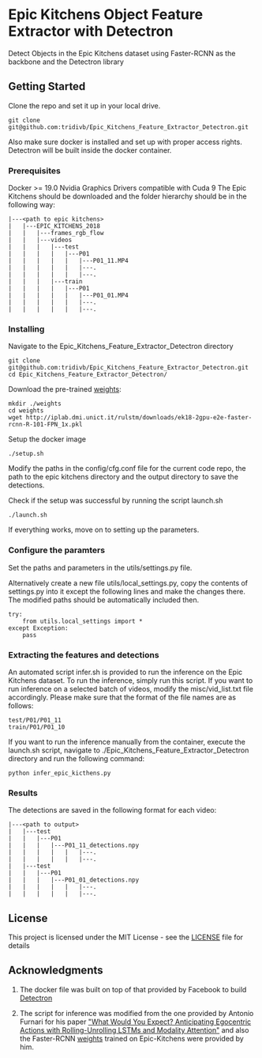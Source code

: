 # Epic Kitchens Object Feature Extractor with Detectron

Detect Objects in the Epic Kitchens dataset using Faster-RCNN as the backbone and the Detectron library 

## Getting Started

Clone the repo and set it up in your local drive.

```
git clone git@github.com:tridivb/Epic_Kitchens_Feature_Extractor_Detectron.git
```

Also make sure docker is installed and set up with proper access rights. Detectron will be built inside the docker container.

### Prerequisites

Docker >= 19.0
Nvidia Graphics Drivers compatible with Cuda 9
The Epic Kitchens should be downloaded and the folder hierarchy should be in the following way:

```
|---<path to epic kitchens>
|   |---EPIC_KITCHENS_2018
|   |   |---frames_rgb_flow
|   |   |---videos
|   |   |   |---test
|   |   |   |   |---P01
|   |   |   |   |   |---P01_11.MP4
|   |   |   |   |   |---.
|   |   |   |   |   |---.
|   |   |   |---train
|   |   |   |   |---P01
|   |   |   |   |   |---P01_01.MP4
|   |   |   |   |   |---.
|   |   |   |   |   |---.

```

### Installing

Navigate to the Epic_Kitchens_Feature_Extractor_Detectron directory

```
git clone git@github.com:tridivb/Epic_Kitchens_Feature_Extractor_Detectron.git
cd Epic_Kitchens_Feature_Extractor_Detectron/
```

Download the pre-trained [weights](http://iplab.dmi.unict.it/rulstm/downloads/ek18-2gpu-e2e-faster-rcnn-R-101-FPN_1x.pkl):
```
mkdir ./weights
cd weights
wget http://iplab.dmi.unict.it/rulstm/downloads/ek18-2gpu-e2e-faster-rcnn-R-101-FPN_1x.pkl
```

Setup the docker image

```
./setup.sh
```

Modify the paths in the config/cfg.conf file for the current code repo, 
the path to the epic kitchens directory and the output directory to save the detections.

Check if the setup was successful by running the script launch.sh

```
./launch.sh
```

If everything works, move on to setting up the parameters.

### Configure the paramters

Set the paths and parameters in the utils/settings.py file.

Alternatively create a new file utils/local_settings.py, copy the contents
of settings.py into it except the following lines and make the changes there. The modified paths should be automatically 
included then.
```
try:
    from utils.local_settings import *
except Exception:
    pass
```

### Extracting the features and detections

An automated script infer.sh is provided to run the inference on the Epic Kitchens dataset. To run the inference, simply run
this script. If you want to run inference on a selected batch of videos, modify the misc/vid_list.txt file accordingly.
Please make sure that the format of the file names are as follows:
```
test/P01/P01_11
train/P01/P01_10
```

If you want to run the inference manually from the container, execute the launch.sh script, navigate to 
./Epic_Kitchens_Feature_Extractor_Detectron directory and run the following command:

```
python infer_epic_kicthens.py
```

### Results

The detections are saved in the following format for each video:

```
|---<path to output>
|   |---test
|   |   |---P01
|   |   |   |---P01_11_detections.npy
|   |   |   |   |   |---.
|   |   |   |   |   |---.
|   |---test
|   |   |---P01
|   |   |   |---P01_01_detections.npy
|   |   |   |   |   |---.
|   |   |   |   |   |---.
```

## License

This project is licensed under the MIT License - see the [LICENSE](LICENSE) file for details

## Acknowledgments

1. The docker file was built on top of that provided by Facebook to build [Detectron](https://github.com/facebookresearch/Detectron/blob/master/docker/Dockerfile)

2. The script for inference was modified from the one provided by Antonio Furnari for his paper ["What Would You Expect? Anticipating Egocentric Actions with Rolling-Unrolling LSTMs and Modality Attention"](https://iplab.dmi.unict.it/rulstm/) and also the Faster-RCNN [weights](http://iplab.dmi.unict.it/rulstm/downloads/ek18-2gpu-e2e-faster-rcnn-R-101-FPN_1x.pkl) trained on Epic-Kitchens were provided by him.